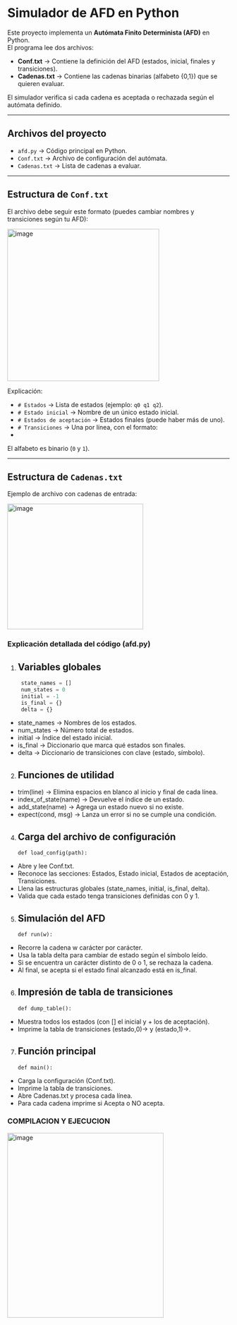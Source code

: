# Simulador de AFD en Python

Este proyecto implementa un **Autómata Finito Determinista (AFD)** en Python.  
El programa lee dos archivos:

- **Conf.txt** → Contiene la definición del AFD (estados, inicial, finales y transiciones).  
- **Cadenas.txt** → Contiene las cadenas binarias (alfabeto {0,1}) que se quieren evaluar.  

El simulador verifica si cada cadena es aceptada o rechazada según el autómata definido.

---

##  Archivos del proyecto

- `afd.py` → Código principal en Python.  
- `Conf.txt` → Archivo de configuración del autómata.  
- `Cadenas.txt` → Lista de cadenas a evaluar.  

---

##  Estructura de `Conf.txt`

El archivo debe seguir este formato (puedes cambiar nombres y transiciones según tu AFD):

<img width="344" height="345" alt="image" src="https://github.com/user-attachments/assets/7c9413a4-527e-4287-8306-be205d0d4968" />


 Explicación:
- `# Estados` → Lista de estados (ejemplo: `q0 q1 q2`).  
- `# Estado inicial` → Nombre de un único estado inicial.  
- `# Estados de aceptación` → Estados finales (puede haber más de uno).  
- `# Transiciones` → Una por línea, con el formato:
- 

El alfabeto es binario (`0` y `1`).  

---

## Estructura de `Cadenas.txt`

Ejemplo de archivo con cadenas de entrada:

<img width="308" height="285" alt="image" src="https://github.com/user-attachments/assets/76e16096-a03e-4b35-8d9d-70558210333f" />

### Explicación detallada del código (afd.py)

1. ## **Variables globales**
      ```py
       state_names = []
       num_states = 0
       initial = -1
       is_final = {}
       delta = {}
- state_names → Nombres de los estados.
- num_states → Número total de estados.
- initial → Índice del estado inicial.
- is_final → Diccionario que marca qué estados son finales.
- delta → Diccionario de transiciones con clave (estado, símbolo).

2. ## **Funciones de utilidad**

- trim(line) → Elimina espacios en blanco al inicio y final de cada línea.
- index_of_state(name) → Devuelve el índice de un estado.
- add_state(name) → Agrega un estado nuevo si no existe.
- expect(cond, msg) → Lanza un error si no se cumple una condición.

4. ## **Carga del archivo de configuración**
       def load_config(path):
- Abre y lee Conf.txt.
- Reconoce las secciones: Estados, Estado inicial, Estados de aceptación, Transiciones.
- Llena las estructuras globales (state_names, initial, is_final, delta).
- Valida que cada estado tenga transiciones definidas con 0 y 1.

5. ## **Simulación del AFD**
       def run(w):
- Recorre la cadena w carácter por carácter.
- Usa la tabla delta para cambiar de estado según el símbolo leído.
- Si se encuentra un carácter distinto de 0 o 1, se rechaza la cadena.
- Al final, se acepta si el estado final alcanzado está en is_final.

6. ## **Impresión de tabla de transiciones**
       def dump_table():
- Muestra todos los estados (con [] el inicial y + los de aceptación).
- Imprime la tabla de transiciones (estado,0)-> y (estado,1)->.

7. ## **Función principal**
       def main():

- Carga la configuración (Conf.txt).
- Imprime la tabla de transiciones.
- Abre Cadenas.txt y procesa cada línea.
- Para cada cadena imprime si Acepta o NO acepta.

### **COMPILACION Y EJECUCION**

<img width="354" height="419" alt="image" src="https://github.com/user-attachments/assets/3c5e4e1b-0f20-44e7-815d-9de831c5b9a0" />
